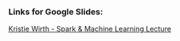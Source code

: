 ### Links for Google Slides:

[Kristie Wirth - Spark & Machine Learning Lecture](https://docs.google.com/presentation/d/1-GfK2dXR9yV6zqEXyBLaxkxEBRdM8SKGnD5trDsc2uc/edit?usp=sharing)
